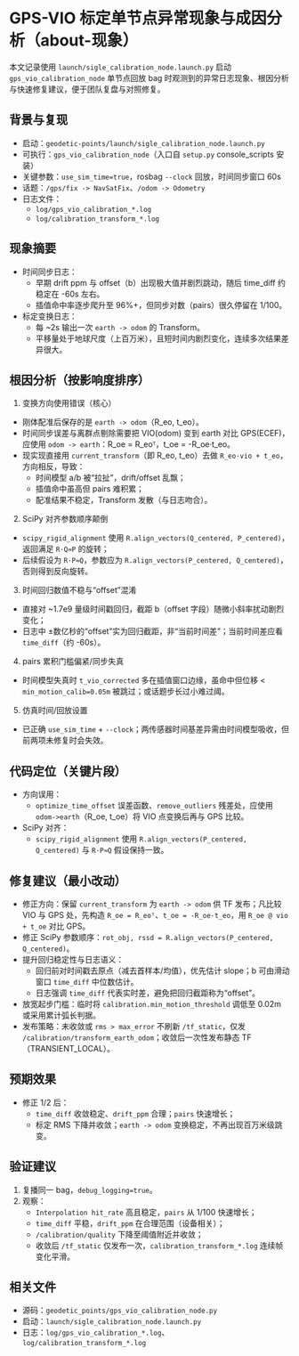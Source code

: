 # GPS-VIO 标定单节点异常现象与成因分析（about-现象）

本文记录使用 `launch/sigle_calibration_node.launch.py` 启动 `gps_vio_calibration_node` 单节点回放 bag 时观测到的异常日志现象、根因分析与快速修复建议，便于团队复盘与对照修复。

## 背景与复现
- 启动：`geodetic-points/launch/sigle_calibration_node.launch.py`
- 可执行：`gps_vio_calibration_node`（入口自 `setup.py` console_scripts 安装）
- 关键参数：`use_sim_time=true`，rosbag `--clock` 回放，时间同步窗口 60s
- 话题：`/gps/fix -> NavSatFix`、`/odom -> Odometry`
- 日志文件：
  - `log/gps_vio_calibration_*.log`
  - `log/calibration_transform_*.log`

## 现象摘要
- 时间同步日志：
  - 早期 drift ppm 与 offset（b）出现极大值并剧烈跳动，随后 time_diff 约稳定在 -60s 左右。
  - 插值命中率逐步爬升至 96%+，但同步对数（pairs）很久停留在 1/100。
- 标定变换日志：
  - 每 ~2s 输出一次 `earth -> odom` 的 Transform。
  - 平移量处于地球尺度（上百万米），且短时间内剧烈变化，连续多次结果差异很大。

## 根因分析（按影响度排序）
1) 变换方向使用错误（核心）
- 刚体配准后保存的是 `earth -> odom`（R_eo, t_eo）。
- 时间同步误差与离群点剔除需要把 VIO(odom) 变到 earth 对比 GPS(ECEF)，应使用 `odom -> earth`：R_oe = R_eoᵀ，t_oe = -R_oe·t_eo。
- 现实现直接用 `current_transform`（即 R_eo, t_eo）去做 `R_eo·vio + t_eo`，方向相反，导致：
  - 时间模型 a/b 被“拉扯”，drift/offset 乱飘；
  - 插值命中虽高但 pairs 难积累；
  - 配准结果不稳定，Transform 发散（与日志吻合）。

2) SciPy 对齐参数顺序颠倒
- `scipy_rigid_alignment` 使用 `R.align_vectors(Q_centered, P_centered)`，返回满足 `R·Q≈P` 的旋转；
- 后续假设为 `R·P≈Q`，参数应为 `R.align_vectors(P_centered, Q_centered)`，否则得到反向旋转。

3) 时间回归数值不稳与“offset”混淆
- 直接对 ~1.7e9 量级时间戳回归，截距 b（offset 字段）随微小斜率扰动剧烈变化；
- 日志中 ±数亿秒的“offset”实为回归截距，非“当前时间差”；当前时间差应看 `time_diff`（约 -60s）。

4) pairs 累积门槛偏紧/同步失真
- 时间模型失真时 `t_vio_corrected` 多在插值窗口边缘，虽命中但位移 < `min_motion_calib=0.05m` 被跳过；或话题步长过小难过阈。

5) 仿真时间/回放设置
- 已正确 `use_sim_time` + `--clock`；两传感器时间基差异需由时间模型吸收，但前两项未修复时会失效。

## 代码定位（关键片段）
- 方向误用：
  - `optimize_time_offset` 误差函数、`remove_outliers` 残差处，应使用 `odom->earth`（R_oe, t_oe）将 VIO 点变换后再与 GPS 比较。
- SciPy 对齐：
  - `scipy_rigid_alignment` 使用 `R.align_vectors(P_centered, Q_centered)` 与 `R·P≈Q` 假设保持一致。

## 修复建议（最小改动）
- 修正方向：保留 `current_transform` 为 `earth -> odom` 供 TF 发布；凡比较 VIO 与 GPS 处，先构造 `R_oe = R_eoᵀ`、`t_oe = -R_oe·t_eo`，用 `R_oe @ vio + t_oe` 对比 GPS。
- 修正 SciPy 参数顺序：`rot_obj, rssd = R.align_vectors(P_centered, Q_centered)`。
- 提升回归稳定性与日志语义：
  - 回归前对时间戳去原点（减去首样本/均值），优先估计 slope；b 可由滑动窗口 `time_diff` 中位数估计。
  - 日志强调 `time_diff` 代表实时差，避免把回归截距称为“offset”。
- 放宽起步门槛：临时将 `calibration.min_motion_threshold` 调低至 0.02m 或采用累计弧长判据。
- 发布策略：未收敛或 `rms > max_error` 不刷新 `/tf_static`，仅发 `/calibration/transform_earth_odom`；收敛后一次性发布静态 TF（TRANSIENT_LOCAL）。

## 预期效果
- 修正 1/2 后：
  - `time_diff` 收敛稳定、`drift_ppm` 合理；`pairs` 快速增长；
  - 标定 RMS 下降并收敛；`earth -> odom` 变换稳定，不再出现百万米级跳变。

## 验证建议
1) 复播同一 bag，`debug_logging=true`。
2) 观察：
   - `Interpolation hit_rate` 高且稳定，`pairs` 从 1/100 快速增长；
   - `time_diff` 平稳，`drift_ppm` 在合理范围（设备相关）；
   - `/calibration/quality` 下降至阈值附近并收敛；
   - 收敛后 `/tf_static` 仅发布一次，`calibration_transform_*.log` 连续帧变化平滑。

## 相关文件
- 源码：`geodetic_points/gps_vio_calibration_node.py`
- 启动：`launch/sigle_calibration_node.launch.py`
- 日志：`log/gps_vio_calibration_*.log`、`log/calibration_transform_*.log`
